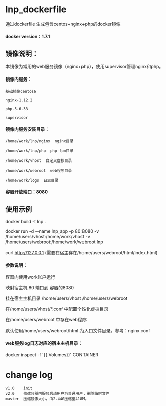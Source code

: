 # lnp_dockerfile
通过dockerfile 生成包含centos+nginx+php的docker镜像

#### docker version：1.7.1

## 镜像说明：

本镜像为常用的web服务镜像（nginx+php），使用supervisor管理nginx和php。

#### 镜像内服务：

	基础镜像centos6

	nginx-1.12.2

	php-5.6.33
	
	supervisor

#### 镜像内服务安装目录：

	/home/work/lnp/nginx  nginx目录

	/home/work/lnp/php  php-fpm目录

	/home/work/vhost  自定义虚拟目录

	/home/work/webroot  web程序目录

	/home/work/logs  日志目录

#### 容器开放端口：8080

## 使用示例

docker build -t lnp .

docker run -d --name lnp_app -p 80:8080 -v /home/users/vhost:/home/work/vhost -v /home/users/webroot:/home/work/webroot lnp

curl http://127.0.0.1 (需要在宿主存在/home/users/webroot/html/index.html)

#### 参数说明：

容器内使用work账户运行

映射宿主机 80 端口到 容器的8080
	
挂在宿主主机目录 /home/users/vhost /home/users/webroot

在/home/users/vhost/*.conf 中配置个性化虚拟目录

在/home/users/webroot 中存在web程序

默认使用/home/users/webroot/html 为入口文件目录。参考：nginx.conf

#### web服务log日志对应的宿主主机目录：

docker inspect -f '{{.Volumes}}' CONTAINER

# change log
	v1.0	init
	v2.0	修改容器内服务启动用户为普通用户，删除临时文件
	master	压缩镜像大小，由2.44G压缩至418M。
